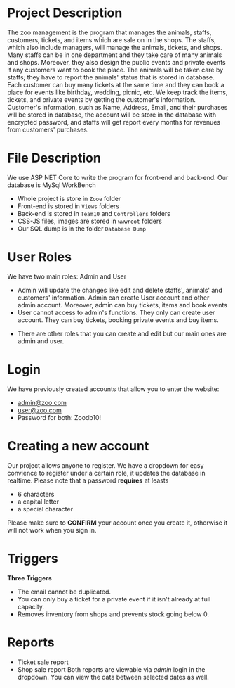 # Project Description
The zoo management is the program that manages the animals, staffs, customers, tickets, and items which are sale on in the shops. The staffs, which also include managers, will manage the animals, tickets, and shops. Many staffs can be in one department and they take care of many animals and shops. Moreover, they also design the public events and private events if any customers want to book the place. The animals will be taken care by staffs; they have to report the animals' status that is stored in database. Each customer can buy many tickets at the same time and they can book a place for events like birthday, wedding, picnic, etc.  We keep track the items, tickets, and private events by getting the customer's information. Customer's information, such as Name, Address, Email, and their purchases will be stored in database, the account will be store in the database with encrypted password, and staffs will get report every months for revenues from customers' purchases. 
# File Description
We use ASP NET Core to write the program for front-end and back-end. Our database is MySql WorkBench
- Whole project is store in `Zooe` folder
- Front-end is stored in `Views` folders
- Back-end is stored in `Team10` and `Controllers` folders 
- CSS-JS files, images are stored in `wwwroot` folders
- Our SQL dump is in the folder `Database Dump`
# User Roles
We have two main roles: Admin and User
- Admin will update the changes like edit and delete staffs', animals' and customers' information. Admin can create User account and other admin account. Moreover, admin can buy tickets, items and book events
- User cannot access to admin's functions. They only can create user account. They can buy tickets, booking private events and buy items.
* There are other roles that you can create and edit but our main ones are admin and user.
# Login
We have previously created accounts that allow you to enter the website:
- admin@zoo.com
- user@zoo.com
- Password for both: Zoodb10!
# Creating a new account
Our project allows anyone to register. We have a dropdown for easy convience to register under a certain role, it updates the database in realtime. 
Please note that a password **requires** at leasts 
- 6 characters
- a capital letter
- a special character



Please make sure to **CONFIRM** your account once you create it, otherwise it will not work when you sign in.
# Triggers
**Three Triggers** 
- The email cannot be duplicated.
- You can only buy a ticket for a private event if it isn't already at full capacity.
- Removes inventory from shops and prevents stock going below 0.
# Reports
- Ticket sale report
- Shop sale report
Both reports are viewable via *admin* login in the dropdown. You can view the data between selected dates as well.

